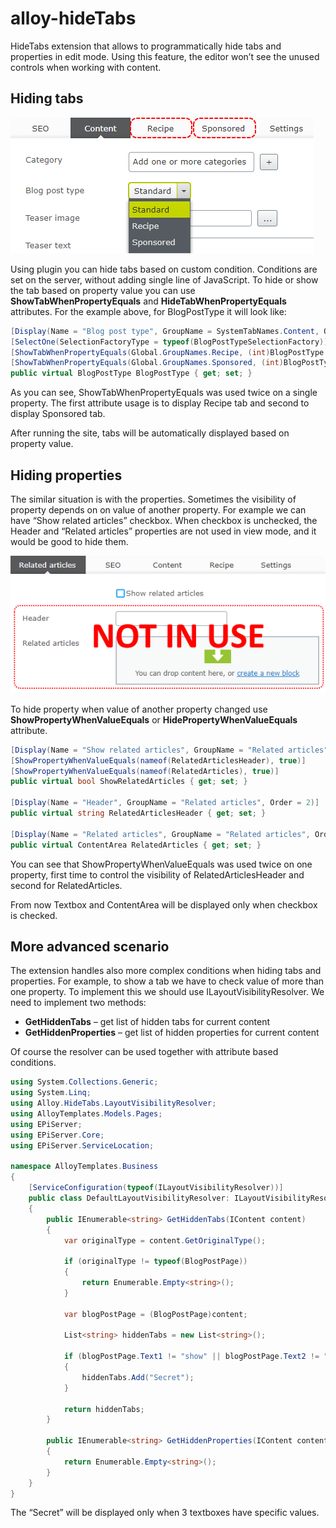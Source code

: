 # alloy-hideTabs

HideTabs  extension that allows to programmatically hide tabs and properties in edit mode. Using this feature, the editor won’t see the unused controls when working with content.

## Hiding tabs

![tabs](assets/images/additional_tabs.png "Blog post tabs")

Using plugin you can hide tabs based on custom condition. Conditions are set on the server, without adding single line of JavaScript. To hide or show the tab based on property value you can use __ShowTabWhenPropertyEquals__ and __HideTabWhenPropertyEquals__ attributes. For the example above, for BlogPostType it will look like:

```c#
[Display(Name = "Blog post type", GroupName = SystemTabNames.Content, Order = 90)]
[SelectOne(SelectionFactoryType = typeof(BlogPostTypeSelectionFactory))]
[ShowTabWhenPropertyEquals(Global.GroupNames.Recipe, (int)BlogPostType.Recipe)]
[ShowTabWhenPropertyEquals(Global.GroupNames.Sponsored, (int)BlogPostType.Sponsored)]
public virtual BlogPostType BlogPostType { get; set; }
```

As you can see, ShowTabWhenPropertyEquals was used twice on a single property. The first attribute usage is to display Recipe tab and second to display Sponsored tab.

After running the site, tabs will be automatically displayed based on property value.

## Hiding properties

The similar situation is with the properties. Sometimes the visibility of property depends on on value of another property. For example we can have “Show related articles” checkbox. When checkbox is unchecked, the Header and “Related articles” properties are not used in view mode, and it would be good to hide them.

![tabs](assets/images/hide_properties.png "Hide properties")

To hide property when value of another property changed use __ShowPropertyWhenValueEquals__ or __HidePropertyWhenValueEquals__ attribute.

```c#
[Display(Name = "Show related articles", GroupName = "Related articles", Order = 1)]
[ShowPropertyWhenValueEquals(nameof(RelatedArticlesHeader), true)]
[ShowPropertyWhenValueEquals(nameof(RelatedArticles), true)]
public virtual bool ShowRelatedArticles { get; set; }
 
[Display(Name = "Header", GroupName = "Related articles", Order = 2)]
public virtual string RelatedArticlesHeader { get; set; }
 
[Display(Name = "Related articles", GroupName = "Related articles", Order = 3)]
public virtual ContentArea RelatedArticles { get; set; }
```

You can see that ShowPropertyWhenValueEquals was used twice on one property, first time to control the visibility of RelatedArticlesHeader and second for RelatedArticles.

From now Textbox and ContentArea will be displayed only when checkbox is checked.

## More advanced scenario

The extension handles also more complex conditions when hiding tabs and properties. For example, to show a tab we have to check value of more than one property. To implement this we should use ILayoutVisibilityResolver.
We need to implement two methods:

- __GetHiddenTabs__ – get list of hidden tabs for current content
- __GetHiddenProperties__ – get list of hidden properties for current content

Of course the resolver can be used together with attribute based conditions.

```c#
using System.Collections.Generic;
using System.Linq;
using Alloy.HideTabs.LayoutVisibilityResolver;
using AlloyTemplates.Models.Pages;
using EPiServer;
using EPiServer.Core;
using EPiServer.ServiceLocation;
 
namespace AlloyTemplates.Business
{
    [ServiceConfiguration(typeof(ILayoutVisibilityResolver))]
    public class DefaultLayoutVisibilityResolver: ILayoutVisibilityResolver
    {
        public IEnumerable<string> GetHiddenTabs(IContent content)
        {
            var originalType = content.GetOriginalType();
 
            if (originalType != typeof(BlogPostPage))
            {
                return Enumerable.Empty<string>();
            }
 
            var blogPostPage = (BlogPostPage)content;
 
            List<string> hiddenTabs = new List<string>();
 
            if (blogPostPage.Text1 != "show" || blogPostPage.Text2 != "secret" || blogPostPage.Text3 != "tab")
            {
                hiddenTabs.Add("Secret");
            }
 
            return hiddenTabs;
        }
 
        public IEnumerable<string> GetHiddenProperties(IContent content)
        {
            return Enumerable.Empty<string>();
        }
    }
}
```

The “Secret” will be displayed only when 3 textboxes have specific values.

